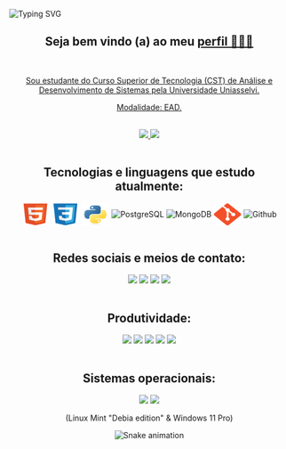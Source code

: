 <div>
  
 ![Typing SVG](https://readme-typing-svg.demolab.com?font=Fira+Code&size=45&pause=230&color=1e90ff&center=true&vCenter=true&width=1000&lines=Olá!+Eu+sou+o+Juarez+🫡\;Sou+um+desenvolvedor+Back-End+👨🏻‍💻+\;Busco+uma+oportunidade+de+estágio.😁+)

  <h2 align="center">
   Seja bem vindo (a) ao meu <a href="https://www.linkedin.com/in/juarez-wesley">perfil 🙋🏻‍♂️
  </h2><br>
  
  <p align="center">
    Sou estudante do Curso Superior de Tecnologia (CST) de Análise e Desenvolvimento de Sistemas pela Universidade Uniasselvi.
     </p>
     <p align="center">Modalidade: EAD.</p><br>
  
</div>

<div align="center">
  <a href="https://github.com/juarezwesley">
    <img height="170em" src="https://github-readme-stats.vercel.app/api?username=juarezwesley&count_private=true&include_all_commits=true&show_icons=true&theme=dark&hide_border=false&title_color=1e90ff&icon_color=32CD32&text_color=1e90ff&bg_color=2d1117"/>
    <img height="170em" src="https://github-readme-stats.vercel.app/api/top-langs/?username=juarezwesley&theme=dark&hide_border=false&title_color=1e90ff&text_color=1e90ff&bg_color=2d1117&&layout=compact"/>
  </a>
</div><br>
 
   <h2 align="center">Tecnologias e linguagens que estudo atualmente:</h1>
 
<div align="center" valign="top">
  <img align="center" alt="HTML5" height="40" width="50" src="https://raw.githubusercontent.com/devicons/devicon/master/icons/html5/html5-original.svg">
  <img align="center" alt="CSS3" height="40" width="50" src="https://raw.githubusercontent.com/devicons/devicon/master/icons/css3/css3-original.svg">
   <img align="center" alt="Python" height="40" width="50" src="https://raw.githubusercontent.com/devicons/devicon/master/icons/python/python-original.svg">
  <img align="center" alt="PostgreSQL" height="40" width="50" src="https://upload.wikimedia.org/wikipedia/commons/2/29/Postgresql_elephant.svg">
  <img align="center" alt="MongoDB" height="40" width="50" src="https://www.svgrepo.com/show/331488/mongodb.svg">
  <img align="center" alt="Git" height="40" width="50" src="https://raw.githubusercontent.com/devicons/devicon/master/icons/git/git-original.svg">
  <img align="center" alt="Github" height="40" width="50" src="https://cdn.worldvectorlogo.com/logos/github-icon-2.svg">
</div><br>

<h2 align="center">
  Redes sociais e meios de contato:
</h2>

<div align="center">
  <a href="https://www.instagram.com/juarezweslley/" target="_blank"><img src="https://img.shields.io/badge/-Instagram-%23E4405F?style=for-the-badge&logo=instagram&logoColor=white" target="_blank"></a>
  <a href="https://www.linkedin.com/in/juarez-wesley/" target="_blank"><img src="https://img.shields.io/badge/-LinkedIn-%230077B5?style=for-the-badge&logo=linkedin&logoColor=white" target="_blank"></a> 
  <a href="mailto:juniormonte22@gmail.com"><img src="https://img.shields.io/badge/-Gmail-%23333?style=for-the-badge&logo=gmail&logoColor=white" target="_blank"></a>
  <a href="https://wa.me/+5511989504174"><img src="https://img.shields.io/badge/WhatsApp-25D366?style=for-the-badge&logo=whatsapp&logoColor=white" target="_blank"></a>
</div><br>

<h2 align="center">Produtividade:</h2>

<div align="center">
  <img src="https://img.shields.io/badge/VS%20CODE-%230077B5?style=for-the-badge&logo=visualstudiocode&logoColor=white" />
 <img src="https://img.shields.io/badge/Microsoft_Word-2B579A?style=for-the-badge&logo=microsoft-word&logoColor=white" />
 <img src="https://img.shields.io/badge/Microsoft_Excel-217346?style=for-the-badge&logo=microsoft-excel&logoColor=white"/>
 <img src="https://img.shields.io/badge/Notion-000000?style=for-the-badge&logo=notion&logoColor=white"/>
 <img src="https://img.shields.io/badge/Canva-%2300C4CC.svg?&style=for-the-badge&logo=Canva&logoColor=white" />
</div><br>

<h2 align="center">Sistemas operacionais:</h2>

<div align="center">
  <img src="https://img.shields.io/badge/Linux-FCC624?style=for-the-badge&logo=linux&logoColor=black" />
  <img src="https://img.shields.io/badge/Windows-0078D6?style=for-the-badge&logo=windows&logoColor=white" />
</div>
<p align="center">(Linux Mint "Debia edition" & Windows 11 Pro)</p>

<div align="center">

  ![Snake animation](https://github.com/danielbped/danielbped/blob/output/github-contribution-grid-snake.svg)
  
</div><br>
